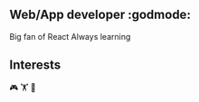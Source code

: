 

## Web/App developer :godmode:
Big fan of React
Always learning

## Interests
:video_game: :weight_lifting: :rocket:
